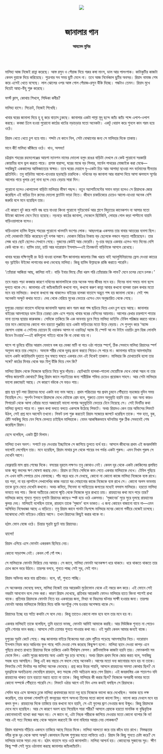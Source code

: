 <div align=center>
<img src=https://images.prothomalo.com/prothomalo-bangla%2F2022-06%2F8b14a3f0-9f5b-443f-8794-415808a5e746%2Fjanalar_gan.jpg?rect=0%2C128%2C1263%2C663&w=1200&ar=40%3A21&auto=format%2Ccompress&ogImage=true&mode=crop&overlay=&overlay_position=bottom&overlay_width_pct=1 />
<br><br>
<h1>জানালার গান</h1> 
<h4>আহমেদ মুনির</h4>
<br><br>
</div>

মালিহা আজ নিজেই রান্না করেছে। আস্ত রসুন ও পেঁয়াজ দিয়ে গরুর কষা মাংস, ডাল আর পালংশাক। কাটাকুটির কাজটা কেবল বুয়াকে দিয়ে করিয়েছে। শুক্রবার সব সময় ছুটি মেলে না। তবে আজ নির্ভেজাল ছুটির অবসর। রিয়াদ নামাজ শেষ করে এসেই খেতে বসেছে। লাল ঝোলের ওপর আস্ত গোল পেঁয়াজ–রসুন উঁকি দিচ্ছে। গন্ধটাও তেমন। রিয়াদ মুখে দিয়েই আহা-উঁহু শুরু করেছে।

ফার্স্ট ক্লাস, কোথায় শিখলে, সিদ্দিকা কবীর?

মালিহা হাসে। সিক্রেট, নিজেই শিখেছি।

খাবার ঘরের জানালা দিয়ে হু হু করে বাতাস ঢুকছে। জানালার একটা পাল্লা মৃদু ছন্দে ক্যাঁচ ক্যাঁচ শব্দে এপাশ-ওপাশ করছে। কবজা ঢিলে হওয়া পুরোনো কাঠের খাটের নড়াচড়ার মতো অনেকটা। একটু খেয়াল করে শুনলে কান গরম হয়ে ওঠে।

রিয়াদ খেতে খেতে চুপ হয়ে যায়। শব্দটা যে কানে নিল, সেটা বোঝানোর জন্য সে মালিহার দিকে তাকায়।

মানে কী! মালিহা ঝাঁজিয়ে ওঠে। খাও, অসভ্য!

চট্টগ্রাম শহরের রহমতগঞ্জের আয়শা ম্যানশন নামের দোতলা হলুদ রঙের বাড়িটা দেখলে যে কেউ পুরোনো সরকারি কোয়ার্টার বলে ভুল করতে পারে। প্রশস্ত বারান্দা, ঘরের মাঝে বড় পিলার, মার্বেল পাথরের মোজাইক করা মেঝে—সবকিছুই এককালের আভিজাত্যের স্বাক্ষর। তবে ঘরের দেয়ালে দু–একটা চিড় আর আগাছা ছাওয়া লন বর্তমানের দীনতার প্রতিনিধি। তবু বাড়িটায় আলো-হাওয়ার ছড়াছড়ি চারদিকে। দখিনের বড় জানালা আর বারান্দা দিয়ে আসা ঝলমলে সূর্যের আলোর গায়ে ধুলার রেণু নানা ছন্দে নেচে বেড়ায় সারা দিন।

পুরোনো হলেও খোলামেলা বাড়িটা মালিহার ভীষণ পছন্দ। নতুন অ্যাপার্টমেন্টের সমান ভাড়া হলেও সে রিয়াদকে জোর করেছিল এই বাড়ির তিন রুমের দোতলা ফ্ল্যাটটা ভাড়া নিতে। জীবনে চাকচিক্যের চেয়েও আলো-হাওয়া অনেক বেশি জরুরি বলে মনে হয়েছিল তার।

এই কারণে হুট করে পানি বন্ধ হয়ে যাওয়া কিংবা পুরোনো সুইচবোর্ড আর প্লাগে বিদ্যুতের কানেকশন না আসার মতো উটকো ঝামেলা মেনে নিতে হয়েছে। নড়বড়ে কাঠের জানালা, সেকেলে ছিটকিনি, লোহার গোল কড়া পাল্টানো যায়নি বাড়িওয়ালাকে বলেও।

বাড়িওয়ালা হামিদ উল্লাহ শহরের পুরোনো খানদানি বংশের লোক। আছদগঞ্জে একসময় তার বাবার আতরের ব্যবসা ছিল। সেই দোকানটা বিক্রি করেছেন দুই দশক আগে। দোকান বিক্রির টাকায় বড় ছেলেকে লন্ডনে পড়তে পাঠিয়েছেন। তার লেজ ধরে ছোট ছেলেও সেখানে গেছে। দুজনের কেউই আর ফেরেনি। দু-চার বছরে একবার এলেও সাত দিনের বেশি কেউ থাকে না। হামিদ চাচা, চাচি আর দারোয়ান ইসলাম—এই তিনজনই বাড়িটাকে আগলে রেখেছে।

খাবার ঘরের দক্ষিণমুখী রং উঠে যাওয়া হালকা নীল জানালার জায়গায় নিজ খরচে থাই অ্যালুমিনিয়ামের ফ্রেম দেওয়া কাচের বড় স্লাইডিং উইন্ডো লাগানোর কথা ভেবেছে মালিহা। কিন্তু হামিদ উল্লাহকে রাজি করাতে পারেনি।

‘তোঁয়ারা আজিয়া আছ, কালিয়া নাই। বাড়ি ইবার ফিছে টেঁয়া খরস গরি তোঁয়ারার কি লাভ? যেনে চলের হেনে চলক।’

তবে মরচে পড়া কবজার কারণে দখিনের জানালাটাকে তার অনেক সময় জীবন্ত মনে হয়। দিনের নানা সময়ে নানা ছন্দে দুলতে থাকে সে। জানালার এই ক্যাঁচক্যাঁচানি কখনো গান, কখনো করুণ কান্না আবার কখনো হালকা তরল কথার মতো মনে হয় মালিহার। কখনো কখনো বন্ধ থাকলেও বাইরের হালকা বাতাসে অদ্ভুত শব্দ হয় জানালা থেকে। সেই শব্দ অনেকটা অস্ফুট কথার মতো। দেহ থেকে বেরিয়ে মুখের ভেতরে এসেও যেন অনুচ্চারিত থেকে গেছে।

দুপুরের বেয়াড়া বাতাসে দখিনের জানালাটা ঘরময় কান গরম করা শব্দ ছড়িয়ে দিয়ে এখন চুপ হয়ে আছে। জানালার বাইরের আমগাছের ডাল চিরে তেরছা রোদ এসে পড়ছে খাবার ঘরের বেসিনের আয়নায়। আলোর রেখার চারপাশে পাতার নানা তলের ছায়ার কারুকাজ। সেদিকে তাকিয়ে কি এক ভাবনায় ডুবে গিয়ে মালিহা ডাইনিং টেবিল পরিষ্কার করতে থাকে। তার মনে কোহেনের কোনো গান হয়তো গুঞ্জরিত হয়ে একটা ফড়িংয়ের মতো উড়ে বেড়ায়। সে গুনগুন করে ‘অ্যান্ড জেসাস ওয়াজ এ সেইলর হোয়েন হি ওয়াকড আপন দা ওয়াটার/ অ্যান্ড হি স্পেন্ট আ লং টাইম ওয়াচিং ফ্রম হিজ লোনলি উডেন টাওয়ার’—এই কলিগুলো গাইতে থাকে কি না বোঝা যায় না।

ঘাসে পা ডুবিয়ে হাঁটার আরাম যেভাবে ভঙ্গ হয় ভেজা মাটি বা পচে ওঠা পাতার স্পর্শে, ঠিক সেভাবে মালিহা রিয়াদের স্পর্শ অনুভব করে তার পেছনে। অভ্যস্ত শরীর থেকে দূরত্ব রচনা করতে গিয়েও সে পারে না। জানালার বাইরে আমগাছটার ডালে একটা কাঠবিড়ালি দুহাতে মুখ ঘষতে ঘষতে একবার যেন এই দিকেই তাকাল। মালিহার কি চোখাচোখি হলো তার সঙ্গে? কাঠের মিনার থেকে স্বয়ং যিশু উঁকি দিয়ে গেল কি?

মালিহা রিয়াদ থেকে নিজেকে ছাড়িয়ে নিয়ে ঘুরে দাঁড়ায়। ছোটখাটো হালকা-পাতলা মেয়েটিকে দেখে বোঝা সম্ভব না তার শক্তির জায়গাটা কোথায়? কিন্তু রিয়াদ জানে লড়াইয়ের জন্য শারীরিক শক্তির চেয়েও প্রয়োজন সাহস। আর সেটা মালিহার ভালো রকমেরই আছে। সে কারণে বউকে সে ভয়ও পায়।

প্রায় ছয় ফুট লম্বা রিয়াদের মধ্যে একটা বন্য ভাব আছে। প্রথম পরিচয়ের পর প্রথম চুম্বনে পৌঁছাতে বড়জোর দুদিন সময় নিয়েছিল সে। সুদর্শন টগবগে রিয়াদকে দেখে যেটাকে প্রেম বলে, শুরুতে তেমন অনুভূতি হয়নি তার। বরং অন্য কারও সিগারেট থেকে আসা ধোঁয়ার মতো অজান্তেই ভালো লাগার অনুভূতিটা ভেতরে টেনে নিয়েছে সে। সেই দিনটির কথা মালিহা ভুলতে পারে না। দুজন কথা বলতে বলতে একসঙ্গে উঠেছে লিফটে। অথচ রিয়াদও কেন তার অফিসের লিফটে উঠল, সেই প্রশ্ন মনে আসেনি তখনো। লিফট চলা শুরু করতেই রিয়াদ সজোরে জাপটে ধরেছিল তাকে। শক্ত হাত, বুক, ঠোঁট সবকিছু দিয়ে যেন পিষে ফেলতে চাইছিল মালিহাকে। যেমন আকস্মিকভাবে ঘটনাটার শুরু ঠিক সেভাবেই শেষ করেছিল রিয়াদ।

হেসে বলেছিল, একটা ট্রিট দিলাম।

মালিহা তখন অবশ। সপাটে চড় দেওয়ার ইচ্ছাটাকে সে জাগিয়ে তুলতে ব্যর্থ হয়। আসলে জীবনের প্রথম এই জবরদস্তিটা ভালোই লেগেছিল তার। মনে হয়েছিল, রিয়াদ মাথার চুল থেকে পায়ের নখ পর্যন্ত একটা পুরুষ। এমন নিখাদ পুরুষ সে দেখেনি আগে।

ফেব্রুয়ারি মাস প্রায় শেষের দিকে। বসন্তের দূরতম লক্ষণও তবু কোথাও নেই। কেবল দূর থেকে একটা কোকিলের প্রলম্বিত ডাক ঋতু বদলের ক্ষণ ঘোষণা করছে যেন। রিয়াদ চা নিয়ে সেদিকে কান পেতে একবার মালিহাকে দেখে। টেবিল গুছিয়ে সে এখন বাসি পেপারে চোখ বোলাচ্ছে। পাঁচ বছর ধরে সে দেখছে, কোনো না কোনো কাজে মালিহা নিজেকে ব্যস্ত রাখে। হয় পড়া, না হয় ল্যাপটপে লেখালেখির কাজ নয়তো ঘর গোছানোর কাজে নিজেকে ব্যস্ত রাখে সে। কোনো অলস ভাবনায় তাকে ডুবে যেতে দেখেনি কখনো। অথচ কবিতা, সিনেমা বা সাহিত্যের জগতের মধ্যেই বসবাস মালিহার। হয়তো মালিহা ভাবতে ভয় পায়। কিংবা অতীতের কোনো স্মৃতি থেকে নিজেকে দূরে রাখতে চায়। রায়হানের কথা মনে পড়ে তার? মালিহার কাছে শুনতে শুনতে দৃশ্যটা রিয়াদের কাছেও স্পষ্ট হয়ে ওঠে একসময়। ‘সুজানের’ সুরে সুরে দুলছে রায়হানের ঝুলন্ত দেহ। মালিহাই বলেছিল তাকে, রায়হান তাকে ‘সুজান’ বলে ডাকত। এ জন্য কোহেন বাজানো যাবে না—এমন অলিখিত নিষেধাজ্ঞা আছে এ বাড়িতে। তবু রিয়াদ জানে গানটা নিঃশব্দে মালিহার মনের কোনো গভীরে বেজেই চলেছে। মাঝেমধ্যে সেটা বাইরেও বেরিয়ে আসে। তখন রিয়াদের কিছুই করার থাকে না।

হঠাৎ ফোন বেজে ওঠে। চিন্তার সূত্রটা ছুটে যায় রিয়াদের।

হ্যালো!

রিয়াদ এগিয়ে এসে ফোনটা একরকম ছিনিয়ে নেয়।

কোনো সাড়াশব্দ নেই। কেবল শোঁ শোঁ শব্দ।

সে মালিহাকে ফোনটা ফিরিয়ে দেয় আবার। সে জানে, মালিহা ফোনটা অনেকক্ষণ ধরে থাকবে। ধরে থাকতে থাকতে তার চোখ জলে ভরে উঠবে। তারপর বলবে, শুনতে পাচ্ছ সেই সুর, সেই গান।

রিয়াদ অভিনয় করে যায় প্রতিবার। বলে, হ্যাঁ, শুনতে পাচ্ছি।

সে অনেকবার ভেবেছে বলবে, মালিহা নিজেই তার আরেকটা মুঠোফোন থেকে এই নম্বরে কল করে। এই ফোনে সেই নম্বরটা আননোন বলে সেভ করা। কারণ রিয়াদ দেখেছে, প্রতিবার আরেকটা ফোনও মালিহার হাতে কিংবা পাশেই রাখা থাকে। প্রতিবার রিয়াদকে ফোনটা নিতে হয় একবারের জন্য, মিথ্যা বা বিভ্রমের ঘটনার সাক্ষী হওয়ার জন্য। তারপর ফোনটা আবার মালিহাকে ফিরিয়ে দিয়ে বাকি অংশটুকু শেষ হওয়ার অপেক্ষায় থাকে সে।

রিয়াদের ইচ্ছে হয় সত্যি কথাটা সে বলে দেয়। কিন্তু তাতেও কোনো লাভ হবে বলে তার মনে হয় না।

একবার মালিহাই তাকে বলেছিল, তুমি হয়তো ভাবছ, ফোনটা আমিই আমাকে করছি। আর মিউজিক শুনতে না পেয়েও তুমি শোনার ভান করছ। আসলে সেটা তোমার শুনতে পাওয়ার কথা নয়। ওই সুরটা কেবল আমার জন্যই বাজে।

দুপুরের সুরটা কেটে গেছে। স্তব্ধ জানালার বাইরে বিকেলের মরা রোদ লুটিয়ে পড়েছে আমগাছটার নিচে। দারোয়ান ইসলাম নিয়ম করে আঙিনার ফুল গাছে পানি দেওয়া শেষ করেছে কিছুক্ষণ হলো। মালিহা ছাদে দেওয়া কাপড় এনে গুছিয়ে রাখতে রাখতে রিয়াদের দিকে তাকিয়ে একটা দীর্ঘশ্বাস ফেলল। রুটিনমাফিক কাজটা হয়নি তার। ফোনকলটা সব ভেস্তে দিল। একটা সুরের জায়গায় অন্য একটা সুর চড়ে বসেছে। অথচ রিয়াদ প্রথম দিকে জোর করত বলে, সবকিছু সহজ হয়ে আসছিল। কিন্তু এই কয় বছরে সে বদলে গেছে অনেকটা। আগের মতো বন্য জানোয়ার মনে হয় না তাকে। লিফটের সেই দিনটার পর মালিহা অনেক ভেবেছে। প্রশ্ন করে উত্তর পায়নি, আসলে রায়হানের সমস্যা কোথায় ছিল? যে দূরত্বটাকে অনতিক্রম্য ভেবেছিল রায়হান, কত সহজে সেটা অতিক্রম করে গেল রিয়াদ। এই জবরদস্তির এক শতাংশও যদি রায়হানের থাকত তবে হয়তো মরতে হতো না তাকে। কিন্তু মালিহার কী করার ছিল? নিজেকে অপরাধী ভাবার মতো কোনো সম্পর্কে পৌঁছাতে পারেনি সে। লিফটে ওঠার আগে ওই দিন এসব কথাই বলছিল সে রিয়াদকে।

সেদিন ঘরে এসে স্নানঘরে ঢুকে মালিহা প্রথমবারের মতো নগ্ন হয়ে নিজেকে ভালো করে দেখেছিল। অবাক হয়ে লক্ষ করেছিল, তার হালকা গোলাপি দুই স্তনবৃন্তের পাশে অসংখ্য তিলের মতো কালো কালো বিন্দু। ভালো করে দেখলে মনে হয় কদম ফুল। রায়হানের দিকে তাকিয়ে তার কখনো মনে হয়নি, সে এই ফুলের ঘ্রাণ নেওয়ার জন্য উন্মুখ। কিন্তু রিয়াদকে দেখে মনে হয়েছিল। আর সে কারণে অবশ হয়ে গিয়েছিল সারা শরীর? আসলে প্রেমকে হয়তো মানবিক বা বুদ্ধিবৃত্তিক কোনোভাবেই ব্যাখ্যা করা সম্ভব নয়। সে জানে না, এটা নিছক শরীরকে জাগিয়ে দেওয়ার মতো কোনো ব্যাপার কি না! আর এই সত্য নিজের কাছ থেকে আড়াল করতেই কি নানা মহিমার আশ্রয় নেয় লোকজন?

রিয়াদ বারান্দায় দাঁড়িয়ে একমনে তাকিয়ে আছে নিচের দিকে। মালিহা আলতো করে তার কাঁধে হাত রাখে। নিস্তব্ধতার নদীর বুকে দূর থেকে আসা অস্ফুট কোলাহল নিঃসঙ্গ শুশুকের মতো লাফিয়ে ওঠে। রিয়াদ কি কিছু শুনতে চেষ্টা করে? সে মালিহার ডাকে সাড়া দেয় না। হঠাৎ বাতাসে নড়ে ওঠে জানালাটা। মালিহা আশ্চর্য হয়। কোহেনের সুজানের সুর। ক্ষীণ কিন্তু স্পষ্ট সেই সুরে ওঠানামা করছে জানালার ক্যাঁচক্যাঁচানি।

